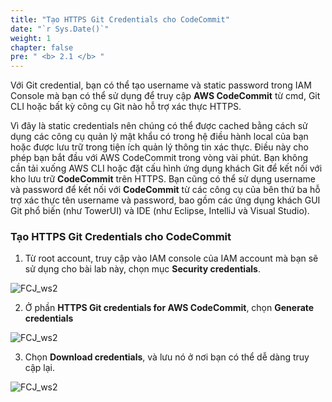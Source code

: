 ```yaml
---
title: "Tạo HTTPS Git Credentials cho CodeCommit"
date: "`r Sys.Date()`"
weight: 1
chapter: false
pre: " <b> 2.1 </b> "
---
```


Với Git credential, bạn có thể tạo username và static password trong IAM Console mà bạn có thể sử dụng để truy cập **AWS CodeCommit** từ cmd, Git CLI hoặc bất kỳ công cụ Git nào hỗ trợ xác thực HTTPS.

Vì đây là static credentials nên chúng có thể được cached bằng cách sử dụng các công cụ quản lý mật khẩu có trong hệ điều hành local của bạn hoặc được lưu trữ trong tiện ích quản lý thông tin xác thực. Điều này cho phép bạn bắt đầu với AWS CodeCommit trong vòng vài phút. Bạn không cần tải xuống AWS CLI hoặc đặt cấu hình ứng dụng khách Git để kết nối với kho lưu trữ **CodeCommit** trên HTTPS. Bạn cũng có thể sử dụng username và password để kết nối với **CodeCommit** từ các công cụ của bên thứ ba hỗ trợ xác thực tên username và password, bao gồm các ứng dụng khách GUI Git phổ biến (như TowerUI) và IDE (như Eclipse, IntelliJ và Visual Studio).

### Tạo HTTPS Git Credentials cho CodeCommit

1. Từ root account, truy cập vào IAM console của IAM account mà bạn sẽ sử dụng cho bài lab này, chọn mục **Security credentials**.

![FCJ_ws2](/FCJ-Workshop-2/images/2.prerequisite/_1.png)

2. Ở phần **HTTPS Git credentials for AWS CodeCommit**, chọn **Generate credentials**

![FCJ_ws2](/FCJ-Workshop-2/images/2.prerequisite/_2.png)

3. Chọn **Download credentials**, và lưu nó ở nơi bạn có thể dễ dàng truy cập lại.

![FCJ_ws2](/FCJ-Workshop-2/images/2.prerequisite/_3.png)
